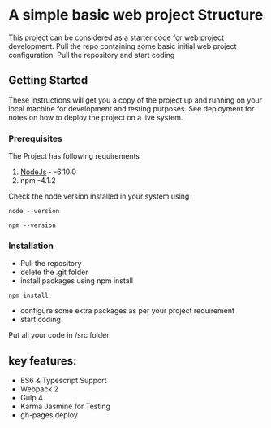 # A simple basic web project Structure 

This project can be considered as a starter code for web project development. Pull the repo containing some basic initial web project configuration. Pull the repository and start coding

## Getting Started

These instructions will get you a copy of the project up and running on your local machine for development and testing purposes. See deployment for notes on how to deploy the project on a live system.

### Prerequisites

The Project has following requirements

  1. [NodeJs](http://nodejs.org/en/) - -6.10.0
  2. npm -4.1.2

Check the node version installed in your system using
```
node --version
```
```
npm --version
```

### Installation

* Pull the repository
* delete the .git folder 
* install packages using npm install
```
npm install
```
* configure some extra packages as per your project requirement
* start coding 

Put all your code in /src folder


## key features:
* ES6 & Typescript Support
* Webpack 2
* Gulp 4
* Karma Jasmine for Testing
* gh-pages deploy


